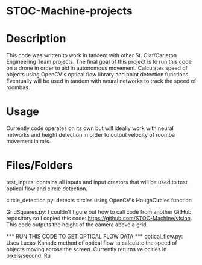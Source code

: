 # STOC-Machine-projects
# Description
This code was written to work in tandem with other St. Olaf/Carleton Engineering Team projects.
The final goal of this project is to run this code on a drone in order to aid in autonomous movement.
Calculates speed of objects using OpenCV's optical flow library and point detection functions.
Eventually will be used in tandem with neural networks to track the speed of roombas.
# Usage
Currently code operates on its own but will ideally work with neural networks and height detection in order to
output velocity of roomba movement in m/s.
# Files/Folders
test_inputs: contains all inputs and input creators that will be used to test optical flow and circle detection.

circle_detection.py: detects circles using OpenCV's HoughCircles function

GridSquares.py: I couldn't figure out how to call code from another GitHub repository so I copied this code: https://github.com/STOC-Machine/vision.
This code outputs the height of the camera above a grid.

*** RUN THIS CODE TO GET OPTICAL FLOW DATA ***
optical_flow.py: Uses Lucas-Kanade method of optical flow to calculate the speed of objects moving across the screen. Currently
returns velocities in pixels/second. Ru
